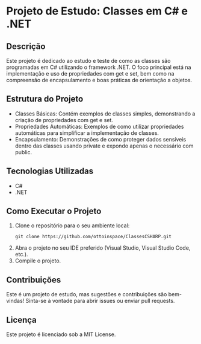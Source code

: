# Projeto de Estudo: Classes em C# e .NET

## Descrição

Este projeto é dedicado ao estudo e teste de como as classes são programadas em C# utilizando o framework .NET. O foco principal está na implementação e uso de propriedades com get e set, bem como na compreensão de encapsulamento e boas práticas de orientação a objetos.

## Estrutura do Projeto

- Classes Básicas: Contém exemplos de classes simples, demonstrando a criação de propriedades com get e set.
- Propriedades Automáticas: Exemplos de como utilizar propriedades automáticas para simplificar a implementação de classes.
- Encapsulamento: Demonstrações de como proteger dados sensíveis dentro das classes usando private e expondo apenas o necessário com public.

## Tecnologias Utilizadas 
- C#
- .NET

## Como Executar o Projeto
1. Clone o repositório para o seu ambiente local:
    ```
    git clone https://github.com/ottoinspace/ClassesCSHARP.git
    ```
2. Abra o projeto no seu IDE preferido (Visual Studio, Visual Studio Code, etc.).
3. Compile o projeto.

## Contribuições

Este é um projeto de estudo, mas sugestões e contribuições são bem-vindas! Sinta-se à vontade para abrir issues ou enviar pull requests.

## Licença

Este projeto é licenciado sob a MIT License.